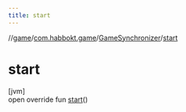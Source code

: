 ```yaml
---
title: start
---
```

//[game](../../../index.html)/[com.habbokt.game](../index.html)/[GameSynchronizer](index.html)/[start](start.html)



# start



[jvm]\
open override fun [start](start.html)()




